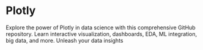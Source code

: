# Plotly
Explore the power of Plotly in data science with this comprehensive GitHub repository. Learn interactive visualization, dashboards, EDA, ML integration, big data, and more. Unleash your data insights
